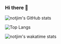 ### Hi there 👋

![notjim's GitHub stats](https://github-readme-stats.vercel.app/api?username=Jimmy-Lew&show_icons=true&theme=vue-dark)

![Top Langs](https://github-readme-stats.vercel.app/api/top-langs/?username=Jimmy-Lew&theme=vue-dark)

![notjim's wakatime stats](https://github-readme-stats.vercel.app/api/wakatime?username=Jvnus&theme=vue-dark)
<!--
**Jimmy-Lew/Jimmy-Lew** is a ✨ _special_ ✨ repository because its `README.md` (this file) appears on your GitHub profile.

Here are some ideas to get you started:

- 🔭 I’m currently working on ...
- 🌱 I’m currently learning ...
- 👯 I’m looking to collaborate on ...
- 🤔 I’m looking for help with ...
- 💬 Ask me about ...
- 📫 How to reach me: ...
- 😄 Pronouns: ...
- ⚡ Fun fact: ...
-->
